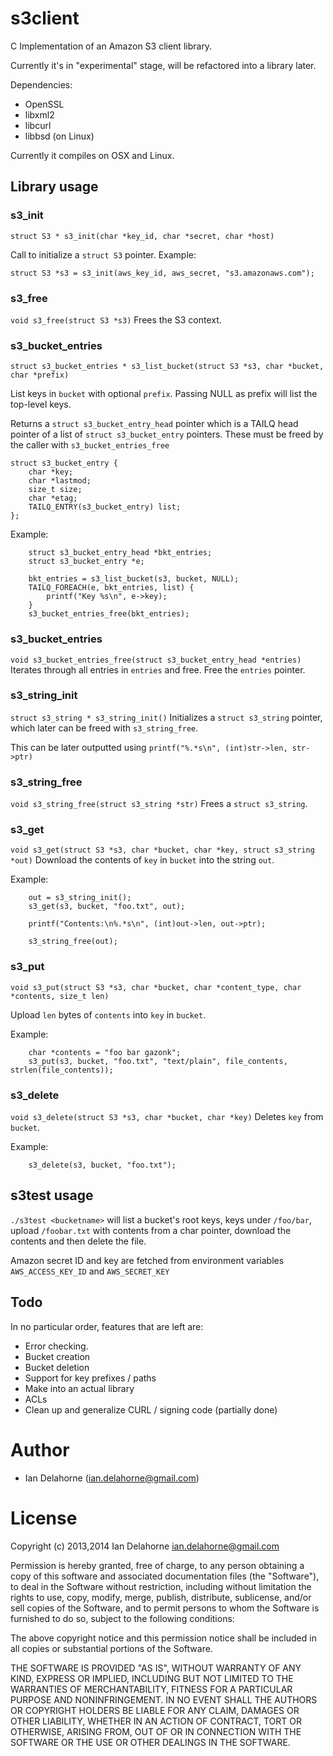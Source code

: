 s3client
========

C Implementation of an Amazon S3 client library. 

Currently it's in "experimental" stage, will be refactored into a
library later.

Dependencies:
* OpenSSL
* libxml2 
* libcurl
* libbsd (on Linux)
 
Currently it compiles on OSX and Linux.


Library usage
------------
### s3_init
`struct S3 * s3_init(char *key_id, char *secret, char *host)`

Call to initialize a `struct S3` pointer.
  Example:
```
struct S3 *s3 = s3_init(aws_key_id, aws_secret, "s3.amazonaws.com");
```

### s3_free

`void s3_free(struct S3 *s3)`
Frees the S3 context.

### s3_bucket_entries

`struct s3_bucket_entries * s3_list_bucket(struct S3 *s3, char *bucket, char *prefix)`

List keys in `bucket` with optional `prefix`. Passing NULL as prefix
will list the top-level keys.

Returns a `struct s3_bucket_entry_head` pointer which is a TAILQ head
pointer of a list of `struct s3_bucket_entry` pointers. These must be
freed by the caller with `s3_bucket_entries_free`

```
struct s3_bucket_entry {
	char *key;
	char *lastmod;
	size_t size;
	char *etag;
	TAILQ_ENTRY(s3_bucket_entry) list;
};
```

Example:
```
	struct s3_bucket_entry_head *bkt_entries;
	struct s3_bucket_entry *e;

	bkt_entries = s3_list_bucket(s3, bucket, NULL);
	TAILQ_FOREACH(e, bkt_entries, list) {
		printf("Key %s\n", e->key);
	}
	s3_bucket_entries_free(bkt_entries);
```

### s3_bucket_entries

`void s3_bucket_entries_free(struct s3_bucket_entry_head *entries)`
Iterates through all entries in `entries` and free. Free the `entries` pointer.

### s3_string_init
`struct s3_string * s3_string_init()`
Initializes a `struct s3_string` pointer, which later can be freed
with `s3_string_free`.

This can be later outputted using `printf("%.*s\n", (int)str->len, str->ptr)`

### s3_string_free
`void s3_string_free(struct s3_string *str)`
Frees a `struct s3_string`.

### s3_get
`void s3_get(struct S3 *s3, char *bucket, char *key, struct s3_string *out)`
Download the contents of `key` in `bucket` into the string `out`.

Example:

```
	out = s3_string_init();
	s3_get(s3, bucket, "foo.txt", out);

	printf("Contents:\n%.*s\n", (int)out->len, out->ptr);

	s3_string_free(out);
```

### s3_put
`void s3_put(struct S3 *s3, char *bucket, char *content_type, char *contents, size_t len)`

Upload `len` bytes of `contents` into `key` in `bucket`.

Example:

```
	char *contents = "foo bar gazonk";
	s3_put(s3, bucket, "foo.txt", "text/plain", file_contents, strlen(file_contents));
```

### s3_delete
`void s3_delete(struct S3 *s3, char *bucket, char *key)`
Deletes `key` from `bucket`.

Example:

```
	s3_delete(s3, bucket, "foo.txt");
```
s3test usage
-----------
`./s3test <bucketname>` will list a bucket's root keys, keys under `/foo/bar`,
upload `/foobar.txt` with contents from a char pointer, download the contents
and then delete the file.

Amazon secret ID and key are fetched from environment variables
`AWS_ACCESS_KEY_ID` and `AWS_SECRET_KEY`

Todo
----
In no particular order, features that are left are:

- Error checking.
- Bucket creation
- Bucket deletion
- Support for key prefixes / paths
- Make into an actual library
- ACLs
- Clean up and generalize CURL / signing code (partially done)


Author
======

- Ian Delahorne (<ian.delahorne@gmail.com>)

License
=======

Copyright (c) 2013,2014 Ian Delahorne <ian.delahorne@gmail.com>

Permission is hereby granted, free of charge, to any person
obtaining a copy of this software and associated documentation files
(the "Software"), to deal in the Software without restriction,
including without limitation the rights to use, copy, modify, merge,
publish, distribute, sublicense, and/or sell copies of the Software,
and to permit persons to whom the Software is furnished to do so,
subject to the following conditions:

The above copyright notice and this permission notice shall be
included in all copies or substantial portions of the Software.

THE SOFTWARE IS PROVIDED "AS IS", WITHOUT WARRANTY OF ANY KIND,
EXPRESS OR IMPLIED, INCLUDING BUT NOT LIMITED TO THE WARRANTIES OF
MERCHANTABILITY, FITNESS FOR A PARTICULAR PURPOSE AND
NONINFRINGEMENT. IN NO EVENT SHALL THE AUTHORS OR COPYRIGHT HOLDERS
BE LIABLE FOR ANY CLAIM, DAMAGES OR OTHER LIABILITY, WHETHER IN AN
ACTION OF CONTRACT, TORT OR OTHERWISE, ARISING FROM, OUT OF OR IN
CONNECTION WITH THE SOFTWARE OR THE USE OR OTHER DEALINGS IN THE
SOFTWARE.  
